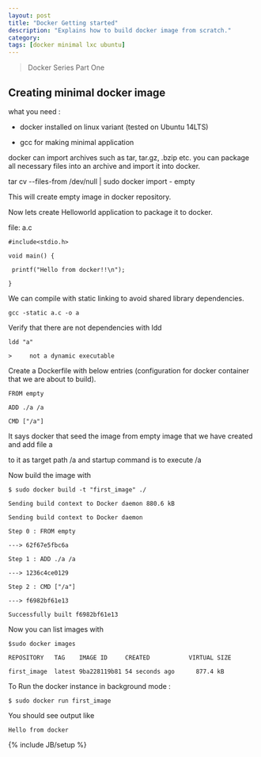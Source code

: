 ```yaml
---
layout: post
title: "Docker Getting started"
description: "Explains how to build docker image from scratch."
category:
tags: [docker minimal lxc ubuntu]
---
```

>   Docker Series Part One



Creating minimal docker image
-----------------------------



what you need :

-   docker installed on linux variant (tested on Ubuntu 14LTS)

-   gcc for making minimal application



docker can import archives such as tar, tar.gz, .bzip etc. you can package all
necessary files into an archive and import it into docker.



tar cv --files-from /dev/null \| sudo docker import - empty

This will create empty image in docker repository.



Now lets create Helloworld application to package it to docker.

file: a.c

`#include<stdio.h>`

`void main() { `

`  printf("Hello from docker!!\n");  `

`}`



We can compile with static linking to avoid shared library dependencies.

`gcc -static a.c -o a`

Verify that there are not dependencies with ldd

`ldd "a"`

`>     not a dynamic executable`



Create a Dockerfile with below entries (configuration for docker container that
we are about to build).

`FROM empty `

`ADD ./a /a `

`CMD ["/a"]`



It says docker that seed the image from empty image that we have created and add
file a

to it as target path /a and startup command is to execute /a



Now build the image with

`$ sudo docker build -t "first_image" ./`

`Sending build context to Docker daemon 880.6 kB `

`Sending build context to Docker daemon `

`Step 0 : FROM empty `

` ---> 62f67e5fbc6a `

`Step 1 : ADD ./a /a `

` ---> 1236c4ce0129 `

`Step 2 : CMD ["/a"] `

` ---> f6982bf61e13 `

`Successfully built f6982bf61e13`



Now you can list images with

`$sudo docker images`

`REPOSITORY   TAG    IMAGE ID     CREATED           VIRTUAL SIZE `

`first_image  latest 9ba228119b81 54 seconds ago      877.4 kB`



To Run the docker instance in background mode :

`$ sudo docker run first_image `



You should see output like

`Hello from docker`






{% include JB/setup %}
